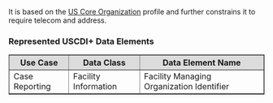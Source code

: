 It is based on the [US Core Organization]({{site.data.fhir.ver.hl7fhiruscore}}/StructureDefinition-us-core-organization.html) profile and further constrains it to require telecom and address.


### Represented USCDI+ Data Elements

<table border="1">
    <thead>
        <tr style="background-color:#DCDCDC">
            <th style="text-align: center; vertical-align: middle;">Use Case</th>
            <th style="text-align: center; vertical-align: middle;">Data Class</th>
            <th style="text-align: center; vertical-align: middle;">Data Element Name</th>
        </tr>
    </thead>
    <tbody>
        <tr>
            <td>Case Reporting</td>
            <td>Facility Information</td>
            <td>Facility Managing Organization Identifier</td>
        </tr>  
    </tbody>
</table>